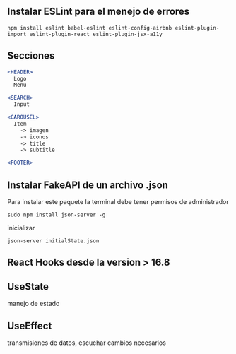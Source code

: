 
## Instalar ESLint para el menejo de errores

`npm install eslint babel-eslint eslint-config-airbnb eslint-plugin-import eslint-plugin-react eslint-plugin-jsx-a11y`

## Secciones 

```jsx
<HEADER>
  Logo
  Menu

<SEARCH>
  Input

<CAROUSEL>
  Item
    -> imagen
    -> iconos
    -> title
    -> subtitle

<FOOTER>
```

## Instalar FakeAPI de un archivo .json

Para instalar este paquete la terminal debe tener permisos de administrador

`sudo npm install json-server -g`

inicializar 

`json-server initialState.json`

## React Hooks desde la version > 16.8

## UseState

manejo de estado

## UseEffect

transmisiones de datos, escuchar cambios necesarios